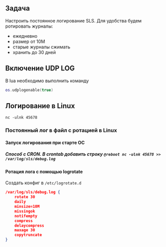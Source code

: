 ## Задача
Настроить постоянное логирование SLS. Для удобства будем ротировать журналы:
- ежедневно
- размер от 10М
- старые журналы сжимать
- хранить до 30 дней
## Включение UDP LOG
В  lua необходимо выполнить команду 
```lua
os.udplogenable(true)
```
## Логирование в Linux
`nc -ulnk 45678`
### Постоянный лог в файл с ротацией в Linux
#### Запуск логирования при старте ОС
##### Способ с CRON. В crontab добавить строку `@reboot nc -ulnk 45678 >> /var/log/sls/debug.log`
#### Ротация лога с помощью logrotate
Создать конфиг в `/etc/logrotate.d`
```json
/var/log/sls/debug.log {
    rotate 30
    daily
    minsize=10M
    missingok
    notifempty
    compress
    delaycompress
    maxage 30
    copytruncate
}
```
